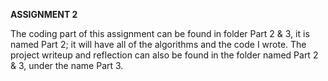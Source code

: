 **ASSIGNMENT 2**

The coding part of this assignment can be found in folder 
Part 2 & 3, it is named Part 2; it will have all of the 
algorithms and the code I wrote. The project writeup and 
reflection can also be found in the folder named Part 2 & 3, 
under the name Part 3.
